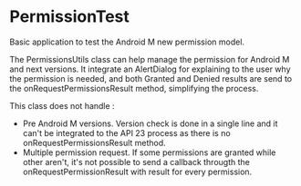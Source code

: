 # PermissionTest
Basic application to test the Android M new permission model.

The PermissionsUtils class can help manage the permission for Android M and next versions. It integrate an AlertDialog for explaining to the user why the permission is needed, and both Granted and Denied results are send to the onRequestPermissionsResult method, simplifying the process.

This class does not handle :
- Pre Android M versions. Version check is done in a single line and it can't be integrated to the API 23 process as there is no onRequestPermissionsResult method.
- Multiple permission request. If some permissions are granted while other aren't, it's not possible to send a callback througth the onRequestPermissionResult with result for every permission.
